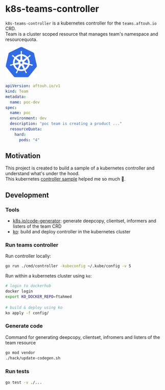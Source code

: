 # k8s-teams-controller

`k8s-teams-controller` is a kubernetes controller for the `teams.aftouh.io` CRD.  
Team is a cluster scoped resource that manages team's namespace and resourcequota.

<img src="./logo/kubernetes.svg" width="100">

```yaml
apiVersion: aftouh.io/v1
kind: Team
metadata:
  name: poc-dev
spec:
  name: poc
  environment: dev
  description: "poc team is creating a product ..."
  resourceQuota:
    hard:
      pods: "4"
```

## Motivation

This project is created to build a sample of a kubernetes controller and understand what's under the hood.  
This kubernetes [controller sample](https://github.com/kubernetes/sample-controller) helped me so much 🙏.

## Development

### Tools

- [k8s.io/code-generator](https://github.com/kubernetes/code-generator): generate deepcopy, clientset, informers and listers of the team CRD
- [ko](https://github.com/google/ko): build and deploy controller in the kubernetes cluster

### Run teams controller

Run controller locally:

```bash
go run ./cmd/controller -kubeconfig ~/.kube/config -v 5
```

Run within a kubernetes cluster using `ko`:

```bash
# login to dockerhub
docker login
export KO_DOCKER_REPO=ftahmed

# build & deploy using ko
ko apply -f config/
```

### Generate code

Command for generating deepcopy, clientset, infromers and listers of the team resource

```bash
go mod vendor
./hack/update-codegen.sh
```

### Run tests

```bash
go test -v ./...
```
